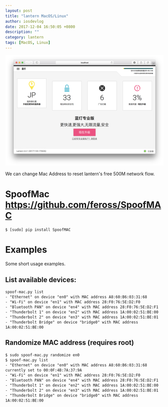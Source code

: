 ```yaml
---
layout: post
title: "lantern MacOS/Linux"
author: iosdevlog
date: 2017-12-04 16:50:05 +0800
description: ""
category: lantern
tags: [MacOS, Linux]
---
```


![lantern](/assets/software/lantern/lantern.png)

We can change Mac Address to reset lantern's free 500M network flow.

# SpoofMac <https://github.com/feross/SpoofMAC>

```
$ [sudo] pip install SpoofMAC
```

# Examples

Some short usage examples.

## List available devices:

```
spoof-mac.py list
- "Ethernet" on device "en0" with MAC address A8:60:B6:03:31:68
- "Wi-Fi" on device "en1" with MAC address 28:F0:76:5E:D2:F0
- "Bluetooth PAN" on device "en4" with MAC address 28:F0:76:5E:D2:F1
- "Thunderbolt 1" on device "en2" with MAC address 1A:00:02:51:BE:00
- "Thunderbolt 2" on device "en3" with MAC address 1A:00:02:51:BE:01
- "Thunderbolt Bridge" on device "bridge0" with MAC address 1A:00:02:51:BE:00
```

## Randomize MAC address (requires root)

```
$ sudo spoof-mac.py randomize en0
$ spoof-mac.py list
- "Ethernet" on device "en0" with MAC address A8:60:B6:03:31:68 currently set to 00:0F:4B:7A:37:9A
- "Wi-Fi" on device "en1" with MAC address 28:F0:76:5E:D2:F0
- "Bluetooth PAN" on device "en4" with MAC address 28:F0:76:5E:D2:F1
- "Thunderbolt 1" on device "en2" with MAC address 1A:00:02:51:BE:00
- "Thunderbolt 2" on device "en3" with MAC address 1A:00:02:51:BE:01
- "Thunderbolt Bridge" on device "bridge0" with MAC address 1A:00:02:51:BE:00
```
